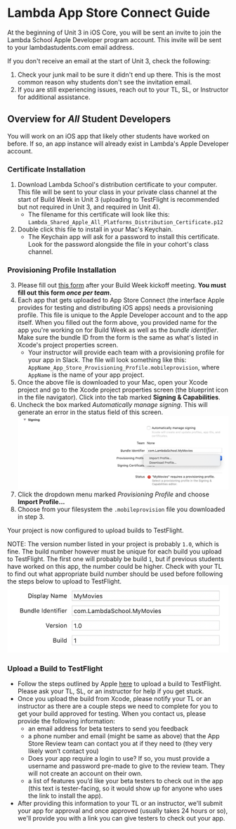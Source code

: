 # Lambda App Store Connect Guide

At the beginning of Unit 3 in iOS Core, you will be sent an invite to join the Lambda School Apple Developer program account. This invite will be sent to your lambdastudents.com email address.

If you don't receive an email at the start of Unit 3, check the following:

1. Check your junk mail to be sure it didn't end up there. This is the most common reason why students don't see the invitation email.
2. If you are still experiencing issues, reach out to your TL, SL, or Instructor for additional assistance.

## Overview for *All* Student Developers

You will work on an iOS app that likely other students have worked on before. If so, an app instance will already exist in Lambda's Apple Developer account.

### Certificate Installation

1. Download Lambda School's distribution certificate to your computer. This file will be sent to your class in your private class channel at the start of Build Week in Unit 3 (uploading to TestFlight is recommended but not required in Unit 3, and required in Unit 4).
    * The filename for this certificate will look like this: `Lambda_Shared_Apple_All_Platforms_Distribution_Certificate.p12`
2. Double click this file to install in your Mac's Keychain.
    * The Keychain app will ask for a password to install this certificate. Look for the password alongside the file in your cohort's class channel.

### Provisioning Profile Installation

3. Please fill out [this form](https://forms.gle/TsrvSk6XKZBgd8x6A) after your Build Week kickoff meeting. **You must fill out this form *once per team*.**
4. Each app that gets uploaded to App Store Connect (the interface Apple provides for testing and distributing iOS apps) needs a provisioning profile. This file is unique to the Apple Developer account and to the app itself. When you filled out the form above, you provided name for the app you're working on for Build Week as well as the *bundle identifier*. Make sure the bundle ID from the form is the same as what's listed in Xcode's project properties screen.
    * Your instructor will provide each team with a provisioning profile for your app in Slack. The file will look something like this: `AppName_App_Store_Provisioning_Profile.mobileprovision`, where `AppName` is the name of your app project.
5. Once the above file is downloaded to your Mac, open your Xcode project and go to the Xcode project properties screen (the blueprint icon in the file navigator). Click into the tab marked **Signing & Capabilities**.
6. Uncheck the box marked *Automatically manage signing*. This will generate an error in the status field of this screen.
![Xcode signing config](https://raw.githubusercontent.com/LambdaSchool/ios-app-store-connect-guide/master/Assets/Images/xcode-import-profile.png)
7. Click the dropdown menu marked *Provisioning Profile* and choose **Import Profile...**
8. Choose from your filesystem the `.mobileprovision` file you downloaded in step 3.

Your project is now configured to upload builds to TestFlight.

NOTE: The version number listed in your project is probably `1.0`, which is fine. The build number however must be unique for each build you upload to TestFlight. The first one will probably be build `1`, but if previous students have worked on this app, the number could be higher. Check with your TL to find out what appropriate build number should be used before following the steps below to upload to TestFlight.
![Xcode version and build config](https://raw.githubusercontent.com/LambdaSchool/ios-app-store-connect-guide/master/Assets/Images/xcode-version-build.png)

### Upload a Build to TestFlight

* Follow the steps outlined by Apple [here](https://help.apple.com/xcode/mac/current/#/dev2539d985f) to upload a build to TestFlight. Please ask your TL, SL, or an instructor for help if you get stuck.
* Once you upload the build from Xcode, please notify your TL or an instructor as there are a couple steps we need to complete for you to get your build approved for testing. When you contact us, please provide the following information:
    * an email address for beta testers to send you feedback
    * a phone number and email (might be same as above) that the App Store Review team can contact you at if they need to (they very likely won’t contact you)
    * Does your app require a login to use? If so, you must provide a username and password pre-made to give to the review team. They will not create an account on their own.
    * a list of features you’d like your beta testers to check out in the app (this text is tester-facing, so it would show up for anyone who uses the link to install the app).
* After providing this information to your TL or an instructor, we'll submit your app for approval and once approved (usually takes 24 hours or so), we'll provide you with a link you can give testers to check out your app.

